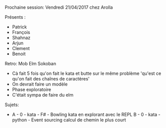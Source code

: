 Prochaine session: Vendredi 21/04/2017
chez Arolla 

Présents :
- Patrick
- François
- Shahnaz
- Arjun
- Clement
- Benoit

Retro: Mob Elm Sokoban
- Cà fait 5 fois qu'on fait le kata et butte sur le même problème 'qu'est ce qu'on fait des chaînes de caractères'
- On devrait faire un modèle
- Phase exploratoire
- C'était sympa de faire du elm
 
Sujets:

* A - 0 - kata - F# - Bowling kata en explorant avec le REPL
B - 0 - kata - python - Event sourcing calcul de chemin le plus court

